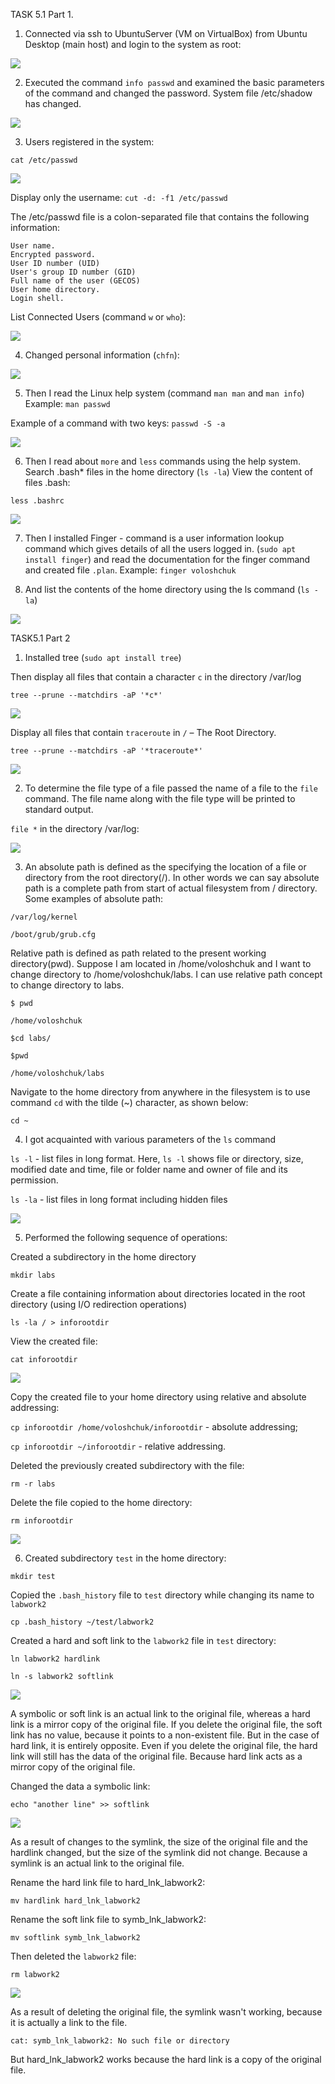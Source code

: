 TASK 5.1 Part 1.

1. Connected via ssh to UbuntuServer (VM on VirtualBox) from Ubuntu Desktop (main host) and login to the system as root:

![](images/scr1.png)

2. Executed the command `info passwd` and examined the basic parameters of the command and changed the password. System file /etc/shadow has changed.

![](images/scr2.png)

3. Users registered in the system:

`cat /etc/passwd`

![](images/scr3.png)

Display only the username: `cut -d: -f1 /etc/passwd`

The /etc/passwd file is a colon-separated file that contains the following information:

    User name.
    Encrypted password.
    User ID number (UID)
    User's group ID number (GID)
    Full name of the user (GECOS)
    User home directory.
    Login shell.

List Connected Users (command `w` or `who`):
 
![](images/scr4.png)

4. Changed personal information (`chfn`):

![](images/scr5.png)

5. Then I read the Linux help system (command `man man` and `man info`) Example: `man passwd`

Example of a command with two keys: `passwd -S -a`

![](images/scr6.png)

6. Then I read about `more` and `less` commands using the help system. Search .bash* files in the home directory (`ls -la`) View the content of files .bash:

`less .bashrc`

![](images/scr7.png)

7. Then I installed Finger - command is a user information lookup command which gives details of all the users logged in. (`sudo apt install finger`) and read the documentation for the finger command and created file `.plan`.  Example: `finger voloshchuk`

8. And list the contents of the home directory using the ls command (`ls -la`)

![](images/scr8.png)


TASK5.1 Part 2

1. Installed tree (`sudo apt install tree`)

Then display all files that contain a character `c` in the directory /var/log

`tree --prune --matchdirs -aP '*c*'`

![](images/scr9.png)

Display all files that contain  `traceroute` in `/` – The Root Directory.

`tree --prune --matchdirs -aP '*traceroute*'`

![](images/scr10.png)

2. To determine the file type of a file passed the name of a file to the `file` command. The file name along with the file type will be printed to standard output.

`file *` in the directory /var/log:

![](images/scr11.png)

3. An absolute path is defined as the specifying the location of a file or directory from the root directory(/). In other words we can say absolute path is a complete path from start of actual filesystem from / directory.
Some examples of absolute path:

`/var/log/kernel`

`/boot/grub/grub.cfg`

Relative path is defined as path related to the present working directory(pwd). Suppose I am located in /home/voloshchuk and I want to change directory to /home/voloshchuk/labs. I can use relative path concept to change directory to labs.

`$ pwd`

`/home/voloshchuk`

`$cd labs/`

`$pwd`

`/home/voloshchuk/labs`


Navigate to the home directory from anywhere in the filesystem is to use command `cd` with the tilde (~) character, as shown below:

`cd ~`

4. I got acquainted with various parameters of the `ls` command

`ls -l` - list files in long format. Here, `ls -l` shows file or directory, size, modified date and time, file or folder name and owner of file and its permission.

`ls -la` - list files in long format including hidden files

![](images/scr12.png)

5. Performed the following sequence of operations:

Created a subdirectory in the home directory

`mkdir labs`

Create a file containing information about directories
located in the root directory (using I/O redirection operations)

`ls -la / > inforootdir`

View the created file:

`cat inforootdir`

![](images/scr13.png)

Copy the created file to your home directory using relative and absolute addressing:

`cp inforootdir /home/voloshchuk/inforootdir` - absolute addressing;

`cp inforootdir ~/inforootdir` - relative addressing.

Deleted the previously created subdirectory with the file: 

`rm -r labs`

Delete the file copied to the home directory:

`rm inforootdir`

![](images/scr14.png)

6. Created subdirectory `test` in the home directory:

`mkdir test`

Copied the `.bash_history` file to `test` directory while changing its name to `labwork2`

`cp .bash_history ~/test/labwork2`

Created a hard and soft link to the `labwork2` file in `test` directory:

`ln labwork2 hardlink`

`ln -s labwork2 softlink`

![](images/scr16.png)

A symbolic or soft link is an actual link to the original file, whereas a hard link is a mirror copy of the original file. If you delete the original file, the soft link has no value, because it points to a non-existent file. But in the case of hard link, it is entirely opposite. Even if you delete the original file, the hard link will still has the data of the original file. Because hard link acts as a mirror copy of the original file.

Changed the data a symbolic link:

`echo "another line" >> softlink`

![](images/scr15.png)

As a result of changes to the symlink, the size of the original file and the hardlink changed, but the size of the symlink did not change. Because a symlink is an actual link to the original file.

Rename the hard link file to hard_lnk_labwork2:

`mv hardlink hard_lnk_labwork2`

Rename the soft link file to symb_lnk_labwork2:

`mv softlink symb_lnk_labwork2`

Then deleted the `labwork2` file:

`rm labwork2`

![](images/scr17.png)

As a result of deleting the original file, the symlink wasn't working, because it is actually a link to the file.

`cat: symb_lnk_labwork2: No such file or directory`

But hard_lnk_labwork2 works because the hard link is a copy of the original file.

